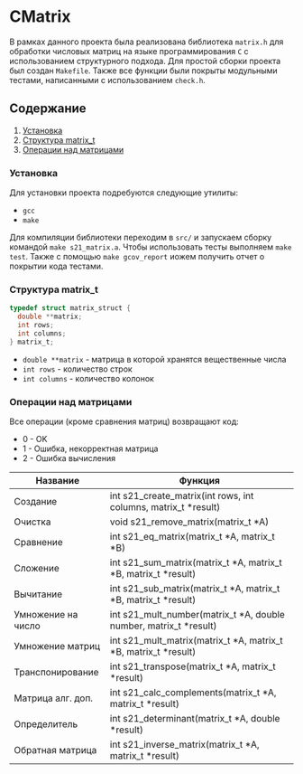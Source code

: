 # CMatrix

В рамках данного проекта была реализована библиотека `matrix.h` для обработки числовых матриц на языке программирования `C` с использованием структурного подхода. Для простой сборки проекта был создан `Makefile`. Также все функции были покрыты модульными тестами, написанными с использованием `check.h`.

## Содержание

1. [Установка](#установка)
2. [Структура matrix_t](#структура-matrix_t)
3. [Операции над матрицами](#операции-над-матрицами)

### Установка
Для установки проекта подребуются следующие утилиты:
- `gcc`
- `make`

Для компиляции библиотеки переходим в `src/` и запускаем сборку командой `make s21_matrix.a`. Чтобы использовать тесты выполняем `make test`. Также с помощью `make gcov_report` иожем получить отчет о покрытии кода тестами.

### Структура matrix_t  

```c
typedef struct matrix_struct {
  double **matrix;
  int rows;
  int columns;
} matrix_t;
```

- `double **matrix` - матрица в которой хранятся вещественные числа
- `int rows` - количество строк
- `int columns` - количество колонок 

### Операции над матрицами

Все операции (кроме сравнения матриц) возвращают код:

- 0 - OK
- 1 - Ошибка, некорректная матрица
- 2 - Ошибка вычисления

| Название             | Функция                                                             | 
| ---------------------|---------------------------------------------------------------------|
| Создание             | int s21_create_matrix(int rows, int columns, matrix_t *result)      |
| Очистка              | void s21_remove_matrix(matrix_t *A)                                 |
| Сравнение            | int s21_eq_matrix(matrix_t *A, matrix_t *B)                         | 
| Сложение             | int s21_sum_matrix(matrix_t *A, matrix_t *B, matrix_t *result)      |
| Вычитание            | int s21_sub_matrix(matrix_t *A, matrix_t *B, matrix_t *result)      |
| Умножение на число   | int s21_mult_number(matrix_t *A, double number, matrix_t *result)   |
| Умножение матриц     | int s21_mult_matrix(matrix_t *A, matrix_t *B, matrix_t *result)     |
| Транспонирование     | int s21_transpose(matrix_t *A, matrix_t *result)                    |
| Матрица алг. доп.    | int s21_calc_complements(matrix_t *A, matrix_t *result)             |
| Определитель         | int s21_determinant(matrix_t *A, double *result)                    |
| Обратная матрица     | int s21_inverse_matrix(matrix_t *A, matrix_t *result)               |